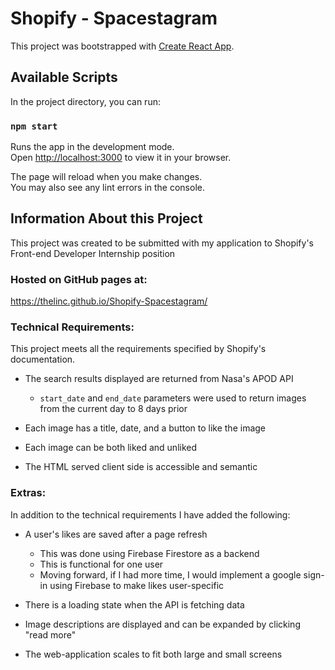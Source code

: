 # Shopify - Spacestagram

This project was bootstrapped with [Create React App](https://github.com/facebook/create-react-app).

## Available Scripts

In the project directory, you can run:

### `npm start`

Runs the app in the development mode.\
Open [http://localhost:3000](http://localhost:3000) to view it in your browser.

The page will reload when you make changes.\
You may also see any lint errors in the console.

## Information About this Project

This project was created to be submitted with my application to Shopify's Front-end Developer Internship position

### Hosted on GitHub pages at: 
https://thelinc.github.io/Shopify-Spacestagram/

### Technical Requirements:

This project meets all the requirements specified by Shopify's documentation.

- The search results displayed are returned from Nasa's APOD API
  - `start_date` and `end_date` parameters were used to return images from the current day to 8 days prior

- Each image has a title, date, and a button to like the image
- Each image can be both liked and unliked
- The HTML served client side is accessible and semantic

### Extras:
In addition to the technical requirements I have added the following:
- A user's likes are saved after a page refresh
  - This was done using Firebase Firestore as a backend
  - This is functional for one user
  - Moving forward, if I had more time, I would implement a google sign-in using Firebase to make likes user-specific
 
- There is a loading state when the API is fetching data
- Image descriptions are displayed and can be expanded by clicking "read more"
- The web-application scales to fit both large and small screens

